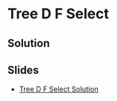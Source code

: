 
# Tree D F Select

## Solution



## Slides

* [Tree D F Select Solution](https://docs.google.com/a/hackreactor.com/presentation/d/1PSLYNchzACF_gEpspPXTBbqzS9R-gBcNg_lggZoqGjo/embed?start=false&loop=false&delayms=3000)
